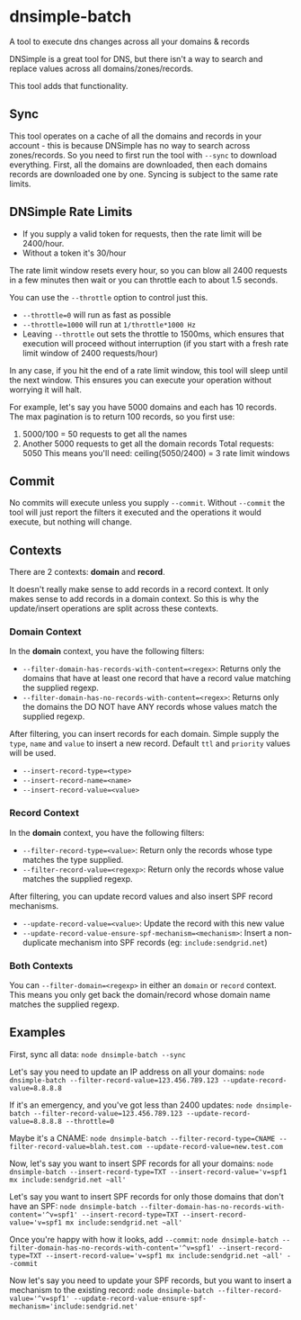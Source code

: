 # dnsimple-batch
A tool to execute dns changes across all your domains &amp; records

DNSimple is a great tool for DNS, but there isn't a way to search and replace values across all domains/zones/records.

This tool adds that functionality.

## Sync

This tool operates on a cache of all the domains and records in your account - this is because DNSimple has no way to search across zones/records. So you need to first run the tool with `--sync` to download everything. First, all the domains are downloaded, then each domains records are downloaded one by one. Syncing is subject to the same rate limits.

## DNSimple Rate Limits

* If you supply a valid token for requests, then the rate limit will be 2400/hour.
* Without a token it's 30/hour

The rate limit window resets every hour, so you can blow all 2400 requests in a few minutes then wait or you can throttle each to about 1.5 seconds.

You can use the `--throttle` option to control just this.
* `--throttle=0` will run as fast as possible
* `--throttle=1000` will run at `1/throttle*1000 Hz`
* Leaving `--throttle` out sets the throttle to 1500ms, which ensures that execution will proceed without interruption (if you start with a fresh rate limit window of 2400 requests/hour)

In any case, if you hit the end of a rate limit window, this tool will sleep until the next window. This ensures you can execute your operation without worrying it will halt.

For example, let's say you have 5000 domains and each has 10 records. The max pagination is to return 100 records, so you first use:
1. 5000/100 = 50 requests to get all the names
2. Another 5000 requests to get all the domain records
Total requests: 5050
This means you'll need: ceiling(5050/2400) = 3 rate limit windows

## Commit

No commits will execute unless you supply `--commit`. Without `--commit` the tool will just report the filters it executed and the operations it would execute, but nothing will change.

## Contexts

There are 2 contexts: **domain** and **record**.

It doesn't really make sense to add records in a record context. It only makes sense to add records in a domain context. So this is why the update/insert operations are split across these contexts.

### Domain Context

In the **domain** context, you have the following filters:
* `--filter-domain-has-records-with-content=<regex>`: Returns only the domains that have at least one record that have a record value matching the supplied regexp.
* `--filter-domain-has-no-records-with-content=<regex>`: Returns only the domains the DO NOT have ANY records whose values match the supplied regexp.

After filtering, you can insert records for each domain. Simple supply the `type`, `name` and `value` to insert a new record. Default `ttl` and `priority` values will be used.
* `--insert-record-type=<type>`
* `--insert-record-name=<name>`
* `--insert-record-value=<value>`

### Record Context

In the **domain** context, you have the following filters:
* `--filter-record-type=<value>`: Return only the records whose type matches the type supplied.
* `--filter-record-value=<regexp>`: Return only the records whose value matches the supplied regexp.

After filtering, you can update record values and also insert SPF record mechanisms.
* `--update-record-value=<value>`: Update the record with this new value
* `--update-record-value-ensure-spf-mechanism=<mechanism>`: Insert a non-duplicate mechanism into SPF records (eg: `include:sendgrid.net`)

### Both Contexts

You can `--filter-domain=<regexp>` in either an `domain` or `record` context. This means you only get back the domain/record whose domain name matches the supplied regexp.

## Examples

First, sync all data: `node dnsimple-batch --sync`

Let's say you need to update an IP address on all your domains: `node dnsimple-batch --filter-record-value=123.456.789.123 --update-record-value=8.8.8.8`

If it's an emergency, and you've got less than 2400 updates:
`node dnsimple-batch --filter-record-value=123.456.789.123 --update-record-value=8.8.8.8 --throttle=0`

Maybe it's a CNAME: `node dnsimple-batch --filter-record-type=CNAME --filter-record-value=blah.test.com --update-record-value=new.test.com`

Now, let's say you want to insert SPF records for all your domains:
`node dnsimple-batch --insert-record-type=TXT --insert-record-value='v=spf1 mx include:sendgrid.net ~all'`

Let's say you want to insert SPF records for only those domains that don't have an SPF:
`node dnsimple-batch --filter-domain-has-no-records-with-content='^v=spf1' --insert-record-type=TXT --insert-record-value='v=spf1 mx include:sendgrid.net ~all'`

Once you're happy with how it looks, add `--commit`:
`node dnsimple-batch --filter-domain-has-no-records-with-content='^v=spf1' --insert-record-type=TXT --insert-record-value='v=spf1 mx include:sendgrid.net ~all' --commit`

Now let's say you need to update your SPF records, but you want to insert a mechanism to the existing record:
`node dnsimple-batch --filter-record-value='^v=spf1' --update-record-value-ensure-spf-mechanism='include:sendgrid.net'`

